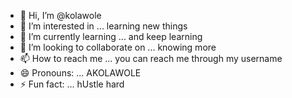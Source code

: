 - 👋 Hi, I’m @kolawole
- 👀 I’m interested in ... learning new things
- 🌱 I’m currently learning ... and keep learning 
- 💞️ I’m looking to collaborate on ... knowing more 
- 📫 How to reach me ... you can reach me through my username
- 😄 Pronouns: ... AKOLAWOLE
- ⚡ Fun fact: ... hUstle hard 

<!---
AKOLAWOLE112/AKOLAWOLE112 is a ✨ special ✨ repository because its `README.md` (this file) appears on your GitHub profile.
You can click the Preview link to take a look at your changes.
--->
